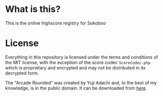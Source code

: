 # What is this?

This is the online highscore registry for Sokoboo

# License

Everything in this repository is licensed under the terms and conditions of the
MIT license, with the exception of the score codec `ScoreCodec.php` which is
proprietary and encrypted and may not be distributed in its decrypted form.

The "Arcade Rounded" was created by Yuji Adachi and, to the best of my knowledge,
is in the public domain. It can be downloaded from [here](http://9031.com).
